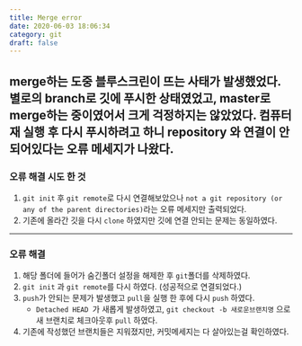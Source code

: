 ```yaml
---
title: Merge error
date: 2020-06-03 18:06:34
category: git
draft: false
---
```


merge하는 도중 블루스크린이 뜨는 사태가 발생했었다. 
별로의 branch로 깃에 푸시한 상태였었고, master로 merge하는 중이였어서 크게 걱정하지는 않았었다. 
**컴퓨터 재 실행 후 다시 푸시하려고 하니 repository 와 연결이 안되어있다는 오류 메세지가 나왔다.**
----

### 오류 해결 시도 한 것
1. `git init` 후 `git remote`로 다시 연결해보았으나 `not a git repository (or any of the parent directories)`라는 오류 메세지만 출력되었다. 
2. 기존에 올라간 깃을 다시 `clone` 하였지만 깃에 연결 안되는 문제는 동일하였다. 

------

### 오류 해결
1. 해당 폴더에 들어가 숨긴폴더 설정을 해제한 후 `git`폴더를 삭제하였다. 
2. `git init` 과 `git remote`를 다시 하였다. (성공적으로 연결되었다.)
3.  `push`가 안되는 문제가 발생했고 `pull`을 실행 한 후에 다시 `push` 하였다. 
    -  `Detached HEAD `가 새롭게 발생하였고, `git checkout -b 새로운브랜치명` 으로 새 브랜치로 체크아웃후 `pull` 하였다. 
4. 기존에 작성했던 브랜치들은 지워졌지만, 커밋메세지는 다 살아있는걸 확인하였다.
    

